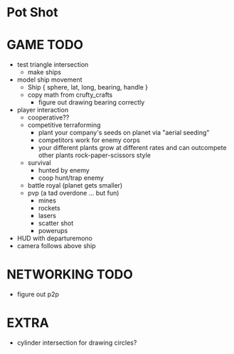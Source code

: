 # Pot Shot

# GAME TODO
- test triangle intersection
  - make ships
- model ship movement
    - Ship { sphere, lat, long, bearing, handle }
    - copy math from crufty_crafts
        - figure out drawing bearing correctly
- player interaction
  - cooperative??
  - competitive terraforming
      - plant your company's seeds on planet via "aerial seeding"
      - competitors work for enemy corps
      - your different plants grow at different rates and can outcompete other plants rock-paper-scissors style
  - survival
    - hunted by enemy
    - coop hunt/trap enemy
  - battle royal (planet gets smaller)
  - pvp (a tad overdone ... but fun)
    - mines
    - rockets
    - lasers
    - scatter shot
    - powerups
- HUD with departuremono
- camera follows above ship

# NETWORKING TODO
- figure out p2p

# EXTRA
- cylinder intersection for drawing circles?
